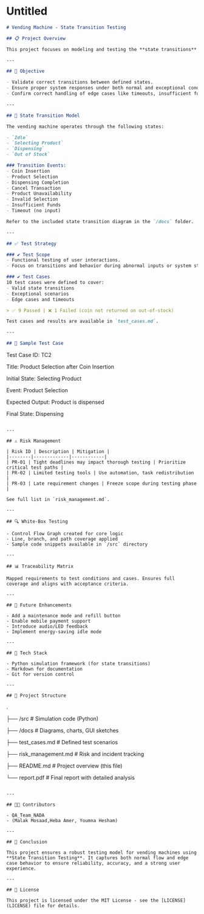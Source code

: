 # Untitled

```markdown
# Vending Machine - State Transition Testing

## 📋 Project Overview

This project focuses on modeling and testing the **state transitions** of a vending machine using a **Model-Based Testing** approach. The main technique used is **State Transition Testing**, ideal for systems where outputs change depending on the current state and input.

---

## 🎯 Objective

- Validate correct transitions between defined states.
- Ensure proper system responses under both normal and exceptional conditions.
- Confirm correct handling of edge cases like timeouts, insufficient funds, and out-of-stock scenarios.

---

## 🔁 State Transition Model

The vending machine operates through the following states:

- `Idle`
- `Selecting Product`
- `Dispensing`
- `Out of Stock`

### Transition Events:
- Coin Insertion
- Product Selection
- Dispensing Completion
- Cancel Transaction
- Product Unavailability
- Invalid Selection
- Insufficient Funds
- Timeout (no input)

Refer to the included state transition diagram in the `/docs` folder.

---

## ✅ Test Strategy

### ✔ Test Scope
- Functional testing of user interactions.
- Focus on transitions and behavior during abnormal inputs or system states.

### ✔ Test Cases
10 test cases were defined to cover:
- Valid state transitions
- Exceptional scenarios
- Edge cases and timeouts

> ✅ 9 Passed | ❌ 1 Failed (coin not returned on out-of-stock)

Test cases and results are available in `test_cases.md`.

---

## 🧪 Sample Test Case

```

Test Case ID: TC2

Title: Product Selection after Coin Insertion

Initial State: Selecting Product

Event: Product Selection

Expected Output: Product is dispensed

Final State: Dispensing

```

---

## ⚠ Risk Management

| Risk ID | Description | Mitigation |
|--------|-------------|------------|
| PR-01 | Tight deadlines may impact thorough testing | Prioritize critical test paths |
| PR-02 | Limited testing tools | Use automation, task redistribution |
| PR-03 | Late requirement changes | Freeze scope during testing phase |

See full list in `risk_management.md`.

---

## 🔍 White-Box Testing

- Control Flow Graph created for core logic
- Line, branch, and path coverage applied
- Sample code snippets available in `/src` directory

---

## 📊 Traceability Matrix

Mapped requirements to test conditions and cases. Ensures full coverage and aligns with acceptance criteria.

---

## 🚀 Future Enhancements

- Add a maintenance mode and refill button
- Enable mobile payment support
- Introduce audio/LED feedback
- Implement energy-saving idle mode

---

## 🧰 Tech Stack

- Python simulation framework (for state transitions)
- Markdown for documentation
- Git for version control

---

## 📁 Project Structure

```

.

├── /src                  # Simulation code (Python)

├── /docs                 # Diagrams, charts, GUI sketches

├── test_cases.md         # Defined test scenarios

├── risk_management.md    # Risk and incident tracking

├── README.md             # Project overview (this file)

└── report.pdf            # Final report with detailed analysis

```

---

## 👨‍💻 Contributors

- QA_Team_NADA
- (Malak Mosaad,Heba Amer, Youmna Hesham)

---

## 📌 Conclusion

This project ensures a robust testing model for vending machines using **State Transition Testing**. It captures both normal flow and edge case behavior to ensure reliability, accuracy, and a strong user experience.

---

## 📄 License

This project is licensed under the MIT License - see the [LICENSE](LICENSE) file for details.

```